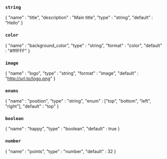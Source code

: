 ### `string`

{
  "name" : "title",
  "description" : "Main title",
  "type" : "string",
  "default" : "Hello"
}


### `color`

{
  "name" : "background_color",
  "type" : "string",
  "format" : "color",
  "default" : "#fffFFF"
}


### `image`

{
  "name" : "logo",
  "type" : "string",
  "format" : "image",
  "default" : "http://url.to/logo.png"
}

### `enums`

{
  "name" : "position",
  "type" : "string",
  "enum" : ["top", "bottom", "left", "right"],
  "default" : "top"
}

### `boolean`

{
  "name" : "happy",
  "type" : "boolean",
  "default" : true
}

### `number`

{
  "name" : "points",
  "type" : "number",
  "default" : 32
}
